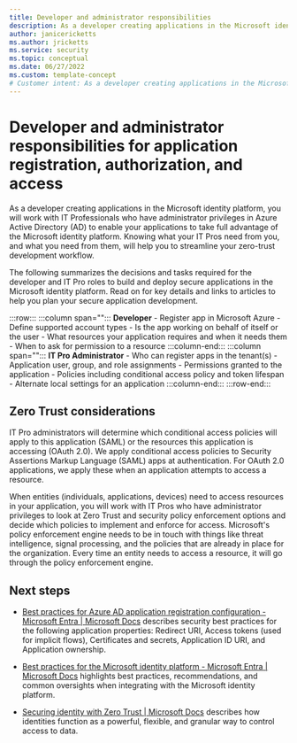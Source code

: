 ```yaml
---
title: Developer and administrator responsibilities
description: As a developer creating applications in the Microsoft identity platform, knowing what your IT Pros need from you, and what you need from them, will help you to streamline your zero-trust development workflow.
author: janicericketts
ms.author: jricketts
ms.service: security
ms.topic: conceptual
ms.date: 06/27/2022
ms.custom: template-concept
# Customer intent: As a developer creating applications in the Microsoft identity platform, I want to know what my IT Pros need from me, and what I need from them, so that I can streamline my zero-trust development workflow.
---
```

# Developer and administrator responsibilities for application registration,  authorization, and access

As a developer creating applications in the Microsoft identity platform, you will work with IT Professionals who have administrator privileges in Azure Active Directory (AD) to enable your applications to take full advantage of the Microsoft identity platform. Knowing what your IT Pros need from you, and what you need from them, will help you to streamline your zero-trust development workflow.

The following summarizes the decisions and tasks required for the developer and IT Pro roles to build and deploy secure applications in the Microsoft identity platform. Read on for key details and links to articles to help you plan your secure application development.

:::row:::
   :::column span="":::
      **Developer**
      - Register app in Microsoft Azure
      - Define supported account types
      - Is the app working on behalf of itself or the user
      - What resources your application requires and when it needs them
      - When to ask for permission to a resource
   :::column-end:::
   :::column span="":::
      **IT Pro Administrator**
      - Who can register apps in the tenant(s)
      - Application user, group, and role assignments
      - Permissions granted to the application
      - Policies including conditional access policy and token lifespan
      - Alternate local settings for an application
   :::column-end:::
:::row-end:::

## Zero Trust considerations

IT Pro administrators will determine which conditional access policies will apply to this application (SAML) or the resources this application is accessing (OAuth 2.0). We apply conditional access policies to Security Assertions Markup Language (SAML) apps at authentication. For OAuth 2.0 applications, we apply these when an application attempts to access a resource.

When entities (individuals, applications, devices) need to access resources in your application, you will work with IT Pros who have administrator privileges to look at Zero Trust and security policy enforcement options and decide which policies to implement and enforce for access. Microsoft's policy enforcement engine needs to be in touch with things like threat intelligence, signal processing, and the policies that are already in place for the organization. Every time an entity needs to access a resource, it will go through the policy enforcement engine.

## Next steps

- [Best practices for Azure AD application registration configuration - Microsoft Entra \| Microsoft Docs](/azure/active-directory/develop/security-best-practices-for-app-registration) describes security best practices for the following application properties: Redirect URI, Access tokens (used for implicit flows), Certificates and secrets, Application ID URI, and Application ownership.

- [Best practices for the Microsoft identity platform - Microsoft Entra \| Microsoft Docs](/azure/active-directory/develop/identity-platform-integration-checklist) highlights best practices, recommendations, and common oversights when integrating with the Microsoft identity platform.

- [Securing identity with Zero Trust \| Microsoft Docs](../deploy/identity.md) describes how identities function as a powerful, flexible, and granular way to control access to data.
